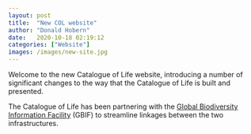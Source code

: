 ```yaml
---
layout: post
title:  "New COL website"
author: "Donald Hobern"
date:   2020-10-18 02:19:12
categories: ["Website"]
images: /images/new-site.jpg
---
```

Welcome to the new Catalogue of Life website, introducing a number of significant changes to the way that the Catalogue of Life is built and presented.

The Catalogue of Life has been partnering with the [Global Biodiversity Information Facility](https://gbif.org/) (GBIF) to streamline linkages between the two infrastructures.